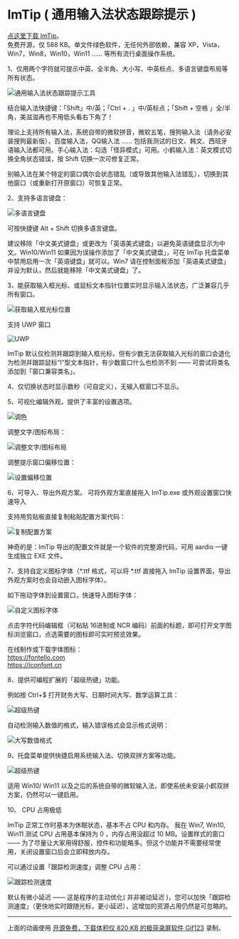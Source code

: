 # ImTip ( 通用输入法状态跟踪提示 )
 
<a href="https://imtip.aardio.com/update/ImTip.7z">点这里下载 ImTip</a>。   
免费开源，仅 588 KB。单文件绿色软件，无任何外部依赖，兼容 XP，Vista，Win7，Win8，Win10，Win11 …… 等所有流行桌面操作系统。  

1、仅用两个字符就可提示中英、全半角、大小写、中英标点、多语言键盘布局等所有状态。

![通用输入法状态跟踪提示工具](./screenshots/imtip.gif)

结合输入法快捷键：「Shift」中/英；「Ctrl + . 」中/英标点；「Shift + 空格 」全/半角，美滋滋再也不用低头看右下角了！     

理论上支持所有输入法，系统自带的微软拼音，微软五笔，搜狗输入法（请务必安装搜狗最新版），百度输入法，QQ输入法 …… 包括我测试的日文、韩文、西班牙语输入法都可用。手心输入法：勾选「怪异模式」可用。小鹤输入法：英文模式切换全角状态错误，按 Shift 切换一次可修复正常。  

别输入法在某个特定的窗口偶尔会状态错乱（或导致其他输入法错乱），切换到其他窗口（或重新打开原窗口）可恢复正常。  

2、支持多语言键盘：

![多语言键盘](./screenshots/layout.gif)

可按快捷键 Alt + Shift 切换多语言键盘。  

建议移除「中文美式键盘」或更改为「英语美式键盘」以避免英语键盘显示为中文。Win10/Win11 如果因为误操作添加了「中文美式键盘」，可在 ImTip 托盘菜单中禁用启用一次「英语键盘」就可以。Win7 请在控制面板添加「英语美式键盘」并设为默认，然后就能移除「中文美式键盘」了。  

3、能获取输入框光标、或鼠标文本指针位置实时显示输入法状态，广泛兼容几乎所有窗口。

![获取输入框光标位置](./screenshots/web.gif)

支持 UWP 窗口

![UWP](./screenshots/uwp.gif)

ImTip 默认仅检测并跟踪到输入框光标，但有少数无法获取输入光标的窗口会退化为检测并跟踪鼠标“I”型文本指针，有少数窗口什么也检测不到 —— 可尝试将类名添加到「窗口兼容类名」。

4、仅切换状态时显示数秒（可自定义），无输入框窗口不显示。

5、可视化编辑外观，提供了丰富的设置选项。

![调色](./screenshots/color.gif)

调整文字/图标布局：  

![调整文字/图标布局](./screenshots/padding.gif)

调整提示窗口偏移位置： 

![设置偏移位置](./screenshots/offset.gif)


6、可导入、导出外观方案。
可将外观方案直接拖入 ImTip.exe 或外观设置窗口快速导入

支持用剪贴板直接复制粘贴配置方案代码：

![复制配置方案](./screenshots/copy.gif)

神奇的是：ImTip 导出的配置文件就是一个软件的完整源代码，可用 aardio  一键生成独立 EXE 文件。

7、支持自定义图标字体（*.ttf 格式，可以将 *.ttf 直接拖入 ImTip 设置界面，导出外观方案时也会自动嵌入图标字体）。

如下拖动字体到设置窗口，快速导入图标字体：

![自定义图标字体](./screenshots/iconfont.gif)

点击字符代码编辑框（可粘贴 16进制或 NCR 编码）前面的标题，即可打开文字图标浏览窗口，点选需要的图标即可实时预览效果。

在线制作或下载字体图标：  
https://fontello.com   
https://iconfont.cn  

8、提供可编程扩展的「超级热键」功能。

例如按 Ctrl+$ 打开财务大写、日期时间大写、数学运算工具：

![超级热键](./screenshots/cn.gif)

自动检测输入数值的格式，输入错误格式会显示格式说明：

![大写数值格式](./screenshots/cn-format.gif)

9、托盘菜单提供快捷启用系统输入法、切换双拼方案等功能。

![超级热键](./screenshots/menu.png)

适用 Win10/ Win11 以及之后的系统自带的微软输入法，即使系统未安装小鹤双拼方案，仍然可以一键启用。

10、 CPU 占用极低

ImTip 正常工作时基本为休眠状态，基本不占 CPU 和内存。
我在 Win7, Win10, Win11 测试 CPU 占用基本保持为 0 ，内存占用没超过 10 MB。设置样式的窗口 —— 为了尽量让大家用得舒服，控件和功能略多。但这个功能并不需要经常使用，关闭设置窗口后会立即释放内存。

可以通过设置「跟踪检测速度」调整 CPU 占用：

![跟踪检测速度](./screenshots/cpu.png)

默认有微小延迟 —— 这是程序的主动优化( 并非被动延迟 )，您可以加快「跟踪检测速度」（更快地实时跟随光标，更小延迟），这增加的资源占用仍然是可忽略的。

****

上面的动画使用 [开源免费，下载体积仅 820 KB 的极简录屏软件 Gif123](https://gif123.aardio.com/) 录制。
